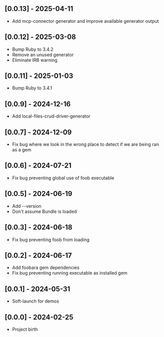 ## [0.0.13] - 2025-04-11

- Add mcp-connector generator and improve available generator output

## [0.0.12] - 2025-03-08

- Bump Ruby to 3.4.2
- Remove an unused generator
- Eliminate IRB warning

## [0.0.11] - 2025-01-03

- Bump Ruby to 3.4.1

## [0.0.9] - 2024-12-16

- Add local-files-crud-driver-generator

## [0.0.7] - 2024-12-09

- Fix bug where we look in the wrong place to detect if we are being ran as a gem

## [0.0.6] - 2024-07-21

- Fix bug preventing global use of foob executable

## [0.0.5] - 2024-06-19

- Add --version
- Don't assume Bundle is loaded

## [0.0.3] - 2024-06-18

- Fix bug preventing foob from loading

## [0.0.2] - 2024-06-17

- Add foobara gem dependencies
- Fix bug preventing running executable as installed gem

## [0.0.1] - 2024-05-31

* Soft-launch for demos

## [0.0.0] - 2024-02-25

* Project birth
